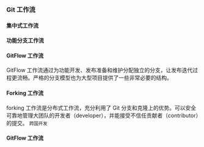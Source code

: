 ### Git 工作流



#### 集中式工作流



#### 功能分支工作流



#### GitFlow 工作流

GitFlow 工作流通过为功能开发、发布准备和维护分配独立的分支，让发布迭代过程更流畅。严格的分支模型也为大型项目提供了一些非常必要的结构。



#### Forking 工作流

forking 工作流是分布式工作流，充分利用了 Git 分支和克隆上的优势。可以安全可靠地管理大团队的开发者（developer），并能接受不信任贡献者（contributor）的提交。 `跨国开发`





#### GitFlow 工作流